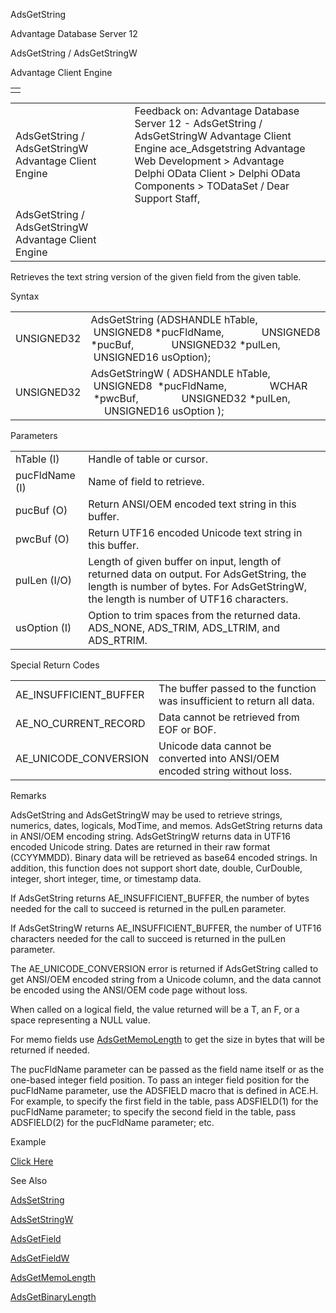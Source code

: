 AdsGetString




Advantage Database Server 12  

AdsGetString / AdsGetStringW

Advantage Client Engine

|  |
| --- |
|  |

|  |  |  |  |  |
| --- | --- | --- | --- | --- |
| AdsGetString / AdsGetStringW  Advantage Client Engine |  |  | Feedback on: Advantage Database Server 12 - AdsGetString / AdsGetStringW Advantage Client Engine ace\_Adsgetstring Advantage Web Development > Advantage Delphi OData Client > Delphi OData Components > TODataSet / Dear Support Staff, |  |
| AdsGetString / AdsGetStringW  Advantage Client Engine |  |  |  |  |

Retrieves the text string version of the given field from the given table.

Syntax

|  |  |
| --- | --- |
| UNSIGNED32 | AdsGetString (ADSHANDLE hTable,               UNSIGNED8 \*pucFldName,               UNSIGNED8 \*pucBuf,               UNSIGNED32 \*pulLen,               UNSIGNED16 usOption); |
| UNSIGNED32 | AdsGetStringW ( ADSHANDLE hTable,                 UNSIGNED8  \*pucFldName,                 WCHAR      \*pwcBuf,                 UNSIGNED32 \*pulLen,                 UNSIGNED16 usOption ); |

Parameters

|  |  |
| --- | --- |
| hTable (I) | Handle of table or cursor. |
| pucFldName (I) | Name of field to retrieve. |
| pucBuf (O) | Return ANSI/OEM encoded text string in this buffer. |
| pwcBuf (O) | Return UTF16 encoded Unicode text string in this buffer. |
| pulLen (I/O) | Length of given buffer on input, length of returned data on output. For AdsGetString, the length is number of bytes. For AdsGetStringW, the length is number of UTF16 characters. |
| usOption (I) | Option to trim spaces from the returned data. ADS\_NONE, ADS\_TRIM, ADS\_LTRIM, and ADS\_RTRIM. |

Special Return Codes

|  |  |
| --- | --- |
| AE\_INSUFFICIENT\_BUFFER | The buffer passed to the function was insufficient to return all data. |
| AE\_NO\_CURRENT\_RECORD | Data cannot be retrieved from EOF or BOF. |
| AE\_UNICODE\_CONVERSION | Unicode data cannot be converted into ANSI/OEM encoded string without loss. |

Remarks

AdsGetString and AdsGetStringW may be used to retrieve strings, numerics, dates, logicals, ModTime, and memos. AdsGetString returns data in ANSI/OEM encoding string. AdsGetStringW returns data in UTF16 encoded Unicode string.  Dates are returned in their raw format (CCYYMMDD). Binary data will be retrieved as base64 encoded strings. In addition, this function does not support short date, double, CurDouble, integer, short integer, time, or timestamp data.

If AdsGetString returns AE\_INSUFFICIENT\_BUFFER, the number of bytes needed for the call to succeed is returned in the pulLen parameter.

If AdsGetStringW returns AE\_INSUFFICIENT\_BUFFER, the number of UTF16 characters needed for the call to succeed is returned in the pulLen parameter.

The AE\_UNICODE\_CONVERSION error is returned if AdsGetString called to get ANSI/OEM encoded string from a Unicode column, and the data cannot be encoded using the ANSI/OEM code page without loss.

When called on a logical field, the value returned will be a T, an F, or a space representing a NULL value.

For memo fields use [AdsGetMemoLength](ace_adsgetmemolength.htm) to get the size in bytes that will be returned if needed.

The pucFldName parameter can be passed as the field name itself or as the one-based integer field position. To pass an integer field position for the pucFldName parameter, use the ADSFIELD macro that is defined in ACE.H. For example, to specify the first field in the table, pass ADSFIELD(1) for the pucFldName parameter; to specify the second field in the table, pass ADSFIELD(2) for the pucFldName parameter; etc.

Example

[Click Here](ace_examples.htm#adsgetstringexample)

See Also

[AdsSetString](ace_adssetstring.htm)

[AdsSetStringW](ace_adssetstring.htm)

[AdsGetField](ace_adsgetfield.htm)

[AdsGetFieldW](ace_adsgetfield.htm)

[AdsGetMemoLength](ace_adsgetmemolength.htm)

[AdsGetBinaryLength](ace_adsgetbinarylength.htm)